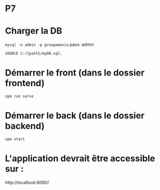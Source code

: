 # P7

# Charger la DB

`mysql -u admin -p groupomania`
pass: admin

`SOURCE C:/{path}/myDB.sql;`

# Démarrer le front (dans le dossier frontend)

`npm run serve`

# Démarrer le back (dans le dossier backend)

`npm start`

# L'application devrait être accessible sur :

http://localhost:8080/